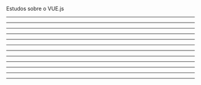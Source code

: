 Estudos sobre o VUE.js

---------------------------------------------------
---------------------------------------------------
---------------------------------------------------
---------------------------------------------------
---------------------------------------------------
---------------------------------------------------
---------------------------------------------------
---------------------------------------------------
---------------------------------------------------
---------------------------------------------------
---------------------------------------------------
---------------------------------------------------